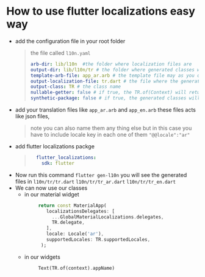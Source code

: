 # How to use flutter localizations easy way


- add the configuration file in your root folder 
  >  the file called `l10n.yaml` 
  > ```yaml
  > arb-dir: lib/l10n  #the folder where localization files are
  > output-dir: lib/l10n/tr # the folder where generated classes will be , and it must be in your 
  > template-arb-file: app_ar.arb # the template file may as you can add only the ar texts and later translate others
  > output-localization-file: tr.dart # the file where the generated classes will be
  > output-class: TR # the class name
  > nullable-getter: false # if true, the TR.of(Context) will return null if the key is not found else it will throw an exception
  > synthetic-package: false # if true, the generated classes will be in the same package as the template file or it will be in flutter generated package the packge and its not easy to use if its not in the same package 
  >```
- add your translation files like `app_ar.arb` and `app_en.arb` these files acts like json files, 
  > note you can also name them any thing else but in this case you have to include locale key in each one of them
  > `"@@locale":"ar"`
- add flutter localizations packge
  > ```yaml
  >   flutter_localizations:
  >     sdk: flutter 
  > ```
- Now run this command `flutter gen-l10n` you will see the generated files in `l10n/tr/tr.dart` `l10n/tr/tr_ar.dart` `l10n/tr/tr_en.dart`
- We can now use our classes 
  + in our material widget 
    ```dart
         return const MaterialApp(
            localizationsDelegates: [
              ...GlobalMaterialLocalizations.delegates,
              TR.delegate,
            ],
            locale: Locale('ar'),
            supportedLocales: TR.supportedLocales,
          );
     ```
  + in our widgets
    ```dart
         Text(TR.of(context).appName)
     ```
